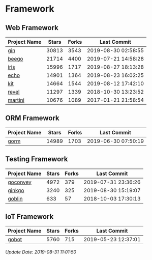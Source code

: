 # Framework

## Web Framework

| Project Name | Stars | Forks | Last Commit |
| ------------ | ----- | ----- | ----------- |
| [gin](https://github.com/gin-gonic/gin) | 30813 | 3543 | 2019-08-30 02:58:55 |
| [beego](https://github.com/astaxie/beego) | 21714 | 4400 | 2019-07-21 14:58:28 |
| [iris](https://github.com/kataras/iris) | 15996 | 1717 | 2019-08-27 18:13:28 |
| [echo](https://github.com/labstack/echo) | 14901 | 1364 | 2019-08-23 16:02:25 |
| [kit](https://github.com/go-kit/kit) | 14664 | 1544 | 2019-08-12 17:42:10 |
| [revel](https://github.com/revel/revel) | 11297 | 1339 | 2018-10-30 13:23:52 |
| [martini](https://github.com/go-martini/martini) | 10676 | 1089 | 2017-01-21 21:58:54 |

## ORM Framework

| Project Name | Stars | Forks | Last Commit |
| ------------ | ----- | ----- | ----------- |
| [gorm](https://github.com/jinzhu/gorm) | 14989 | 1703 | 2019-06-30 07:50:19 |

## Testing Framework

| Project Name | Stars | Forks | Last Commit |
| ------------ | ----- | ----- | ----------- |
| [goconvey](https://github.com/smartystreets/goconvey) | 4972 | 379 | 2019-07-31 23:36:26 |
| [ginkgo](https://github.com/onsi/ginkgo) | 3240 | 325 | 2019-08-30 15:19:07 |
| [goblin](https://github.com/franela/goblin) | 633 | 57 | 2018-10-03 17:30:13 |

## IoT Framework

| Project Name | Stars | Forks | Last Commit |
| ------------ | ----- | ----- | ----------- |
| [gobot](https://github.com/hybridgroup/gobot) | 5760 | 715 | 2019-05-23 12:37:01 |

*Update Date: 2019-08-31 11:01:50*
